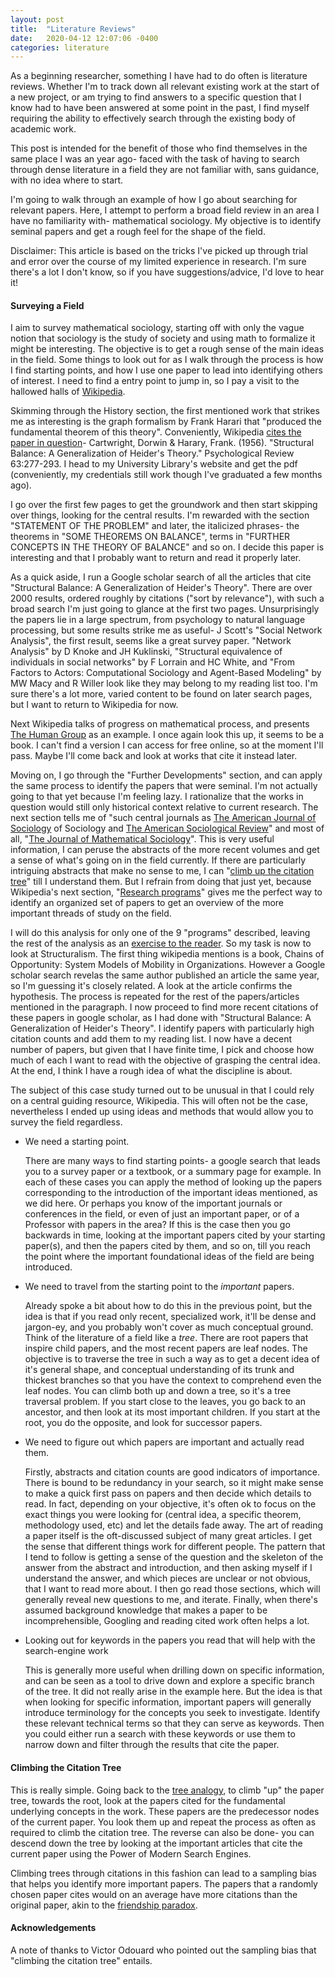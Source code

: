 ```yaml
---
layout: post
title:  "Literature Reviews"
date:   2020-04-12 12:07:06 -0400
categories: literature
---
```


<!-- #### This is a draft. I will keep appending, but publishing now anyway so I have incentive to complete and because no one's going to land here anyway lol -->

As a beginning researcher, something I have had to do often is literature reviews. Whether I'm to track down all relevant existing work at the start of a new project, or am trying to find answers to a specific question that I know had to have been answered at some point in the past, I find myself requiring the ability to effectively search through the existing body of academic work.
<!-- It's one of the things that I was rather bad at to begin with, that I was never taught how to do right in classes.  -->
This post is intended for the benefit of those who find themselves in the same place I was an year ago- faced with the task of having to search through dense literature in a field they are not familiar with, sans guidance, with no idea where to start.

<!-- I'm going to walk through examples how I go about searching for relevant papers.
First, I attempt to perform a broad field review in an area I have no familiarity with- mathematical sociology. My objective is to identify seminal papers and get a rough feel for the shape of the field. 
In the second example, I search for a specific piece of information- the exact reduction of the computation of the Hafnian fo a matrix to a classic sharp-P complete problem (more context on this later), assuming that I have no familiarity with the existing literature of complexity theory and only an undergraduate's course-based understanding of the field. -->

I'm going to walk through an example of how I go about searching for relevant papers.
Here, I attempt to perform a broad field review in an area I have no familiarity with- mathematical sociology. My objective is to identify seminal papers and get a rough feel for the shape of the field. 

Disclaimer: This article is based on the tricks I've picked up through trial and error over the course of my limited experience in research. I'm sure there's a lot I don't know, so if you have suggestions/advice, I'd love to hear it!

#### Surveying a Field

I aim to survey mathematical sociology, starting off with only the vague notion that sociology is the study of society and using math to formalize it might be interesting. The objective is to get a rough sense of the main ideas in the field. Some things to look out for as I walk through the process is how I find starting points, and how I use one paper to lead into identifying others of interest.
I need to find a entry point to jump in, so I pay a visit to the hallowed halls of [Wikipedia](https://en.wikipedia.org/wiki/Mathematical_sociology).
<!-- I also search "mathematical sociology survey" on google scholar. -->

Skimming through the History section, the first mentioned work that strikes me as interesting is the graph formalism by Frank Harari that "produced the fundamental theorem of this theory".
Conveniently, Wikipedia [cites the paper in question](https://en.wikipedia.org/wiki/Mathematical_sociology#cite_note-5)- Cartwright, Dorwin & Harary, Frank. (1956). "Structural Balance: A Generalization of Heider's Theory." Psychological Review 63:277-293.
I head to my University Library's website and get the pdf (conveniently, my credentials still work though I've graduated a few months ago).

I go over the first few pages to get the groundwork and then start skipping over things, looking for the central results. I'm rewarded with the section "STATEMENT OF THE PROBLEM" and later, the italicized phrases- the theorems in "SOME THEOREMS ON BALANCE", terms in "FURTHER CONCEPTS IN THE THEORY OF BALANCE" and so on. I decide this paper is interesting and that I probably want to return and read it properly later.

As a quick aside, I run a Google scholar search of all the articles that cite "Structural Balance: A Generalization of Heider's Theory". There are over 2000 results, ordered roughly by citations ("sort by relevance"), with such a broad search I'm just going to glance at the first two pages. Unsurprisingly the papers lie in a large spectrum, from psychology to natural language processing, but some results strike me as useful- J Scott's "Social Network Analysis", the first result, seems like a great survey paper. "Network Analysis" by D Knoke and JH Kuklinski, "Structural equivalence of individuals in social networks" by F Lorrain and HC White, and "From Factors to Actors: Computational Sociology and Agent-Based Modeling" by MW Macy and R Willer look like they may belong to my reading list too. I'm sure there's a lot more, varied content to be found on later search pages, but I want to return to Wikipedia for now.

Next Wikipedia talks of progress on mathematical process, and presents [The Human Group](https://en.wikipedia.org/wiki/Mathematical_sociology#cite_note-6) as an example. I once again look this up, it seems to be a book. I can't find a version I can access for free online, so at the moment I'll pass. Maybe I'll come back and look at works that cite it instead later.

Moving on, I go through the "Further Developments" section, and can apply the same process to identify the papers that were seminal. I'm not actually going to that yet because I'm feeling lazy. I rationalize that the works in question would still only historical context relative to current research.
The next section tells me of "such central journals as [The American Journal of Sociology](https://www.journals.uchicago.edu/toc/ajs/current) of Sociology and [The American Sociological Review](https://journals.sagepub.com/home/asr)" and most of all, "[The Journal of Mathematical Sociology](https://www.tandfonline.com/loi/gmas20)". This is very useful information, I can peruse the abstracts of the more recent volumes and get a sense of what's going on in the field currently. If there are particularly intriguing abstracts that make no sense to me, I can "[climb up the citation tree](#citationTree)" till I understand them. But I refrain from doing that just yet, because Wikipedia's next section, "[Research programs](https://en.wikipedia.org/wiki/Mathematical_sociology#Research_programs)" gives me the perfect way to identify an organized set of papers to get an overview of the more important threads of study on the field.

I will do this analysis for only one of the 9 "programs" described, leaving the rest of the analysis as an [exercise to the reader](https://aditink.github.io/satisfying/).
So my task is now to look at Structuralism. The first thing wikipedia mentions is a book, Chains of Opportunity: System Models of Mobility in Organizations. However a Google scholar search revelas the same author published an article the same year, so I'm guessing it's closely related. A look at the article confirms the hypothesis.
The process is repeated for the rest of the papers/articles mentioned in the paragraph.
I now proceed to find more recent citations of these papers in google scholar, as I had done with "Structural Balance: A Generalization of Heider's Theory". I identify papers with particularly high citation counts and add them to my reading list.
I now have a decent number of papers, but given that I have finite time, I pick and choose how much of each I want to read with the objective of grasping the central idea.
At the end, I think I have a rough idea of what the discipline is about.

The subject of this case study turned out to be unusual in that I could rely on a central guiding resource, Wikipedia. This will often not be the case, nevertheless I ended up using ideas and methods that would allow you to survey the field regardless.

* We need a starting point. 

   There are many ways to find starting points- a google search that leads you to a survey paper or a textbook, or a summary page for example. In each of these cases you can apply the method of looking up the papers corresponding to the introduction of the important ideas mentioned, as we did here. Or perhaps you know of the important journals or conferences in the field, or even of just an important paper, or of a Professor with papers in the area? If this is the case then you go backwards in time, looking at the important papers cited by your starting paper(s), and then the papers cited by them, and so on, till you reach the point where the important foundational ideas of the field are being introduced.

* We need to travel from the starting point to the *important* papers. 

   Already spoke a bit about how to do this in the previous point, but the idea is that if you read only recent, specialized work, it'll be dense and jargon-ey, and you probably won't cover as much conceptual ground. <a name="treeAnalogy"></a>Think of the literature of a field like a *tree*. There are root papers that inspire child papers, and the most recent papers are leaf nodes. The objective is to traverse the tree in such a way as to get a decent idea of it's general shape, and conceptual understanding of its trunk and thickest branches so that you have the context to comprehend even the leaf nodes. You can climb both up and down a tree, so it's a tree traversal problem. If you start close to the leaves, you go back to an ancestor, and then look at its most important children. If you start at the root, you do the opposite, and look for successor papers.

* We need to figure out which papers are important and actually read them.

   Firstly, abstracts and citation counts are good indicators of importance.
   There is bound to be redundancy in your search, so it might make sense to make a quick first pass on papers and then decide which details to read. In fact, depending on your objective, it's often ok to focus on the exact things you were looking for (central idea, a specific theorem, methodology used, etc) and let the details fade away.
   The art of reading a paper itself is the oft-discussed subject of many great articles. I get the sense that different things work for different people. The pattern that I tend to follow is getting a sense of the question and the skeleton of the answer from the abstract and introduction, and then asking myself if I understand the answer, and which pieces are unclear or not obvious, that I want to read more about. I then go read those sections, which will generally reveal new questions to me, and iterate. 
   Finally, when there's assumed background knowledge that makes a paper to be incomprehensible, Googling and reading cited work often helps a lot.

* Looking out for keywords in the papers you read that will help with the search-engine work

    This is generally more useful when drilling down on specific information, and can be seen as a tool to drive down and explore a specific branch of the tree. It did not really arise in the example here. But the idea is that when looking for specific information, important papers will generally introduce terminology for the concepts you seek to investigate. Identify these relevant technical terms so that they can serve as keywords.
    Then you could either run a search with these keywords or use them to narrow down and filter through the results that cite the paper.

#### Climbing the Citation Tree <a name="citationTree"></a>
This is really simple. Going back to the [tree analogy](#treeAnalogy), to climb "up" the paper tree, towards the root, look at the papers cited for the fundamental underlying concepts in the work. These papers are the predecessor nodes of the current paper. You look them up and repeat the process as often as required to climb the citation tree. The reverse can also be done- you can descend down the tree by looking at the important articles that cite the current paper using the Power of Modern Search Engines.

Climbing trees through citations in this fashion can lead to a sampling bias that helps you identify more important papers. The papers that a randomly chosen paper cites would on an average have more citations than the original paper, akin to the [friendship paradox](https://en.wikipedia.org/wiki/Friendship_paradox).

<!-- ## Finding Specific Information

I'll write this later, but it's really about keywords and more citation tree climbing. -->

#### Acknowledgements
A note of thanks to Victor Odouard who pointed out the sampling bias that "climbing the citation tree" entails.